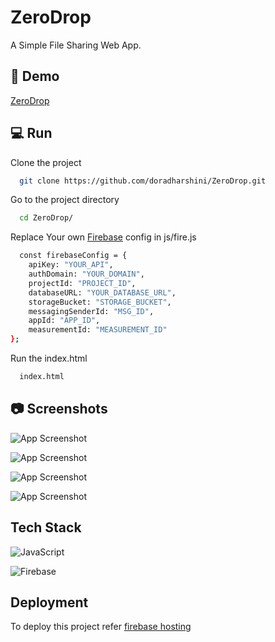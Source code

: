 
# ZeroDrop

A Simple File Sharing Web App.


## 🚀 Demo

[ZeroDrop](https://zerodrop.web.app/)
## 💻 Run

Clone the project

```bash
  git clone https://github.com/doradharshini/ZeroDrop.git
```

Go to the project directory

```bash
  cd ZeroDrop/
```
Replace Your own [Firebase](https://console.firebase.google.com/) config in js/fire.js 
```bash
  const firebaseConfig = {
    apiKey: "YOUR_API",
    authDomain: "YOUR_DOMAIN",
    projectId: "PROJECT_ID",
    databaseURL: "YOUR_DATABASE_URL",
    storageBucket: "STORAGE_BUCKET",
    messagingSenderId: "MSG_ID",
    appId: "APP_ID",
    measurementId: "MEASUREMENT_ID"
};
```
Run the index.html

```bash
  index.html
```


## 📷 Screenshots

![App Screenshot](https://i.postimg.cc/fLD0FDwL/home.png)

![App Screenshot](https://i.postimg.cc/kG5RJsRP/send.png)

![App Screenshot](https://i.postimg.cc/MGyQdvJN/code.png)

![App Screenshot](https://i.postimg.cc/9MbqHKMB/receive.png)
## Tech Stack
![JavaScript](https://img.shields.io/badge/javascript-%23323330.svg?style=for-the-badge&logo=javascript&logoColor=%23F7DF1E)

![Firebase](https://img.shields.io/badge/Firebase-039BE5?style=for-the-badge&logo=Firebase&logoColor=yellow)


## Deployment

To deploy this project refer 
[firebase hosting](https://medium.com/@aleemuddin13/how-to-host-static-website-on-firebase-hosting-for-free-9de8917bebf2)